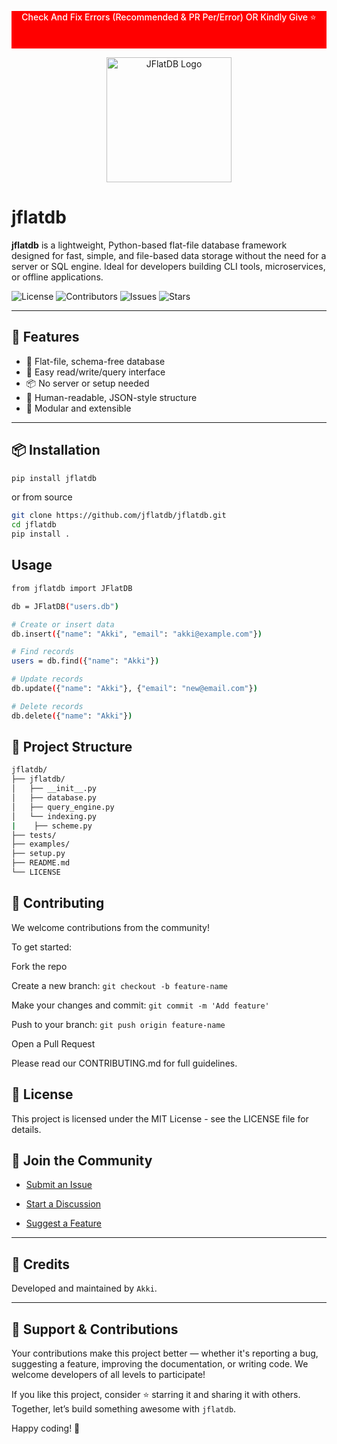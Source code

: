 <p style="height:60px; width: 100%; background-color: Red; color: white; font-weight: 500; text-align: center;">
  Check And Fix Errors (Recommended & PR Per/Error) OR Kindly Give ⭐
</p>
<p align="center">
  <img src="https://github.com/jflatdb/jflatdb/raw/main/assets/logo/logo.png" width="200" alt="JFlatDB Logo" />
</p>

# jflatdb

**jflatdb** is a lightweight, Python-based flat-file database framework designed for fast, simple, and file-based data storage without the need for a server or SQL engine. Ideal for developers building CLI tools, microservices, or offline applications.

![License](https://img.shields.io/github/license/jflatdb/jflatdb)
![Contributors](https://img.shields.io/github/contributors/jflatdb/jflatdb)
![Issues](https://img.shields.io/github/issues/jflatdb/jflatdb)
![Stars](https://img.shields.io/github/stars/jflatdb/jflatdb)

---

## 🚀 Features

- 📁 Flat-file, schema-free database
- 🧪 Easy read/write/query interface
- 📦 No server or setup needed
- 🔐 Human-readable, JSON-style structure
- 🧩 Modular and extensible

---

## 📦 Installation

```bash
pip install jflatdb
```

or from source 

```bash
git clone https://github.com/jflatdb/jflatdb.git
cd jflatdb
pip install .
````

## Usage

```bash 
from jflatdb import JFlatDB

db = JFlatDB("users.db")

# Create or insert data
db.insert({"name": "Akki", "email": "akki@example.com"})

# Find records
users = db.find({"name": "Akki"})

# Update records
db.update({"name": "Akki"}, {"email": "new@email.com"})

# Delete records
db.delete({"name": "Akki"})
```

## 📁 Project Structure

```bash 
jflatdb/
├── jflatdb/
│   ├── __init__.py
│   ├── database.py
│   ├── query_engine.py
│   └── indexing.py
|    ├── scheme.py
├── tests/
├── examples/
├── setup.py
├── README.md
└── LICENSE
```

## 🤝 Contributing
We welcome contributions from the community!

To get started:

Fork the repo

Create a new branch: ```git checkout -b feature-name```

Make your changes and commit: ```git commit -m 'Add feature'```

Push to your branch: ```git push origin feature-name```

Open a Pull Request

Please read our CONTRIBUTING.md for full guidelines.

## 📄 License
This project is licensed under the MIT License - see the LICENSE file for details.

## 💬 Join the Community
- [Submit an Issue](https://github.com/jflatdb/jflatdb/issues)

- [Start a Discussion](https://github.com/jflatdb/jflatdb/discussion/)

- [Suggest a Feature](https://github.com/jflatdb/jflatdb.github/)

---
## 🙌 Credits
Developed and maintained by ```Akki```.

---

## 🙏 Support & Contributions

Your contributions make this project better — whether it's reporting a bug, suggesting a feature, improving the documentation, or writing code. We welcome developers of all levels to participate!

If you like this project, consider ⭐ starring it and sharing it with others.  
Together, let’s build something awesome with `jflatdb`.

Happy coding! 🚀
